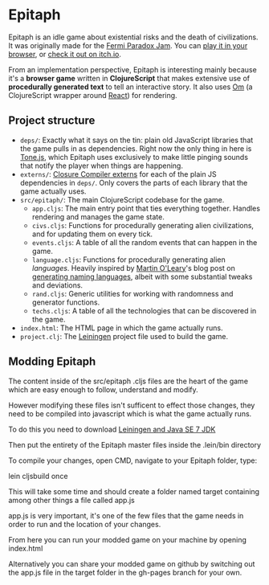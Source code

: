 # Epitaph

Epitaph is an idle game about existential risks and the death of civilizations. It was originally made for the [Fermi Paradox Jam](https://itch.io/jam/fermi-paradox-jam). You can [play it in your browser](https://mkremins.github.io/epitaph), or [check it out on itch.io](https://mkremins.itch.io/epitaph).

From an implementation perspective, Epitaph is interesting mainly because it's a **browser game** written in **ClojureScript** that makes extensive use of **procedurally generated text** to tell an interactive story. It also uses [Om](https://github.com/omcljs/om) (a ClojureScript wrapper around [React](https://facebook.github.io/react/)) for rendering.

## Project structure

* `deps/`: Exactly what it says on the tin: plain old JavaScript libraries that the game pulls in as dependencies. Right now the only thing in here is [Tone.js](https://github.com/Tonejs/Tone.js/), which Epitaph uses exclusively to make little pinging sounds that notify the player when things are happening.
* `externs/`: [Closure Compiler externs](https://developers.google.com/closure/compiler/docs/api-tutorial3) for each of the plain JS dependencies in `deps/`. Only covers the parts of each library that the game actually uses.
* `src/epitaph/`: The main ClojureScript codebase for the game.
  * `app.cljs`: The main entry point that ties everything together. Handles rendering and manages the game state.
  * `civs.cljs`: Functions for procedurally generating alien civilizations, and for updating them on every tick.
  * `events.cljs`: A table of all the random events that can happen in the game.
  * `language.cljs`: Functions for procedurally generating alien *languages*. Heavily inspired by [Martin O'Leary](http://mewo2.com/)'s blog post on [generating naming languages](http://mewo2.com/notes/naming-language/), albeit with some substantial tweaks and deviations.
  * `rand.cljs`: Generic utilities for working with randomness and generator functions.
  * `techs.cljs`: A table of all the technologies that can be discovered in the game.
* `index.html`: The HTML page in which the game actually runs.
* `project.clj`: The [Leiningen](https://github.com/technomancy/leiningen) project file used to build the game.

## Modding Epitaph

The content inside of the src/epitaph .cljs files are the heart of the game which are easy enough to follow, understand and modify.

However modifying these files isn't sufficent to effect those changes, they need to be compiled into javascript which is what the game actually runs.

To do this you need to download [Leiningen and Java SE 7 JDK](https://djpowell.github.io/leiningen-win-installer/)

Then put the entirety of the Epitaph master files inside the .lein/bin directory

To compile your changes, open CMD, navigate to your Epitaph folder, type:

lein cljsbuild once

This will take some time and should create a folder named target containing among other things a file called app.js

app.js is very important, it's one of the few files that the game needs in order to run and the location of your changes.

From here you can run your modded game on your machine by opening index.html

Alternatively you can share your modded game on github by switching out the app.js file in the target folder in the gh-pages branch for your own.
